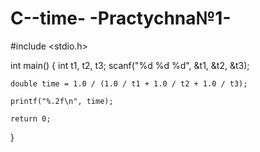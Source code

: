 # C--time- -Practychna№1-

#include <stdio.h>

int main() {
    int t1, t2, t3;
    scanf("%d %d %d", &t1, &t2, &t3);

    double time = 1.0 / (1.0 / t1 + 1.0 / t2 + 1.0 / t3);

    printf("%.2f\n", time);

    return 0;
}
